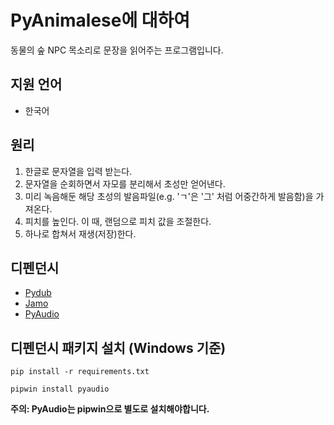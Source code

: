 # PyAnimalese에 대하여
동물의 숲 NPC 목소리로 문장을 읽어주는 프로그램입니다.

## 지원 언어
- 한국어

## 원리
1. 한글로 문자열을 입력 받는다.
2. 문자열을 순회하면서 자모를 분리해서 초성만 얻어낸다.
3. 미리 녹음해둔 해당 초성의 발음파일(e.g. 'ㄱ'은 '그' 처럼 어중간하게 발음함)을 가져온다.
4. 피치를 높인다. 이 때, 랜덤으로 피치 값을 조절한다.
5. 하나로 합쳐서 재생(저장)한다.

## 디펜던시
- [Pydub](https://github.com/jiaaro/pydub)
- [Jamo](https://github.com/JDongian/python-jamo)
- [PyAudio](https://people.csail.mit.edu/hubert/pyaudio/)

## 디펜던시 패키지 설치 (Windows 기준)
```pip install -r requirements.txt```

```pipwin install pyaudio```

<b>주의: PyAudio는 pipwin으로 별도로 설치해야합니다.</b>